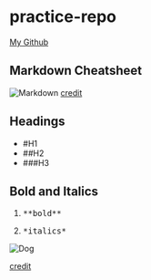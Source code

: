 # practice-repo
[My Github](https://github.com/zachariahwatson)
## Markdown Cheatsheet
![Markdown](https://upload.wikimedia.org/wikipedia/commons/thumb/4/48/Markdown-mark.svg/1024px-Markdown-mark.svg.png)
[credit](https://upload.wikimedia.org/wikipedia/commons/thumb/4/48/Markdown-mark.svg/1024px-Markdown-mark.svg.png)
## Headings
- #H1
- ##H2
- ###H3

## Bold and Italics
1. <pre>**bold**</pre>
2. <pre>*italics*</pre>

![Dog](https://hips.hearstapps.com/hmg-prod.s3.amazonaws.com/images/dog-puppy-on-garden-royalty-free-image-1586966191.jpg?crop=0.752xw:1.00xh;0.175xw,0&resize=640:*)

[credit](https://hips.hearstapps.com/hmg-prod.s3.amazonaws.com/images/dog-puppy-on-garden-royalty-free-image-1586966191.jpg?crop=0.752xw:1.00xh;0.175xw,0&resize=640:*)




